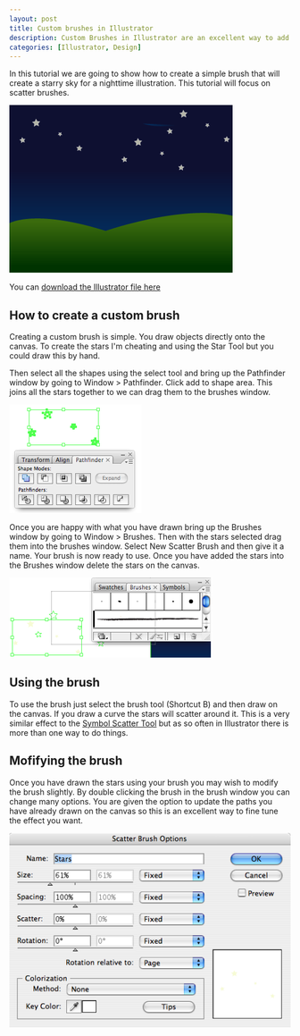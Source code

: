 ```yaml
--- 
layout: post
title: Custom brushes in Illustrator
description: Custom Brushes in Illustrator are an excellent way to add to designs. Here's a short tutorial how they work and how to use them.
categories: [Illustrator, Design]
---
```

In this tutorial we are going to show how to create a simple brush that will create a starry sky for a nighttime illustration. This tutorial will focus on scatter brushes.

![Nightscape image][1] 

You can [download the Illustrator file here][2]

## How to create a custom brush

Creating a custom brush is simple. You draw objects directly onto the canvas. To create the stars I'm cheating and using the Star Tool but you could draw this by hand. 

Then select all the shapes using the select tool and bring up the Pathfinder window by going to Window > Pathfinder. Click add to shape area. This joins all the stars together to we can drag them to the brushes window. 

![Pathfinder window][3] 

Once you are happy with what you have drawn bring up the Brushes window by going to Window > Brushes. Then with the stars selected drag them into the brushes window. Select New Scatter Brush and then give it a name. Your brush is now ready to use. Once you have added the stars into the Brushes window delete the stars on the canvas.

![Dragging into the brushes window][4] 

## Using the brush

To use the brush just select the brush tool (Shortcut B) and then draw on the canvas. If you draw a curve the stars will scatter around it. This is a very similar effect to the [Symbol Scatter Tool][5] but as so often in Illustrator there is more than one way to do things.

## Mofifying the brush

Once you have drawn the stars using your brush you may wish to modify the brush slightly. By double clicking the brush in the brush window you can change many options. You are given the option to update the paths you have already drawn on the canvas so this is an excellent way to fine tune the effect you want.

![Brush options][6]

 [1]: /images/articles/nightscape.png "Nightscape image"
 [2]: http://www.shapeshed.com/downloads/custom_brushes.ai
 [3]: /images/articles/brushes_pathfinder.png "Pathfinder window"
 [4]: /images/articles/brushes_window.png "Dragging into the brushes window"
 [5]: http://www.shapeshed.com/journal/smarter_illustrator_with_symbols/
 [6]: /images/articles/brushes_options.png "Brush options"

